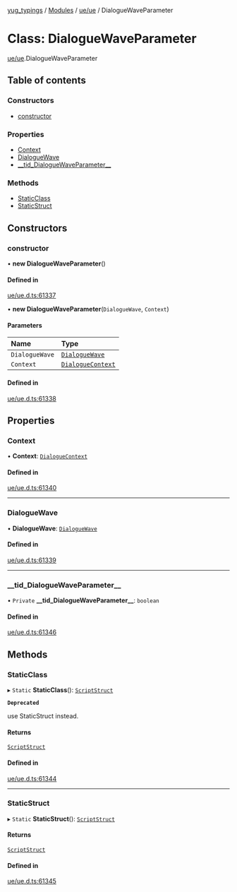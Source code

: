 [yug_typings](../README.md) / [Modules](../modules.md) / [ue/ue](../modules/ue_ue.md) / DialogueWaveParameter

# Class: DialogueWaveParameter

[ue/ue](../modules/ue_ue.md).DialogueWaveParameter

## Table of contents

### Constructors

- [constructor](ue_ue.DialogueWaveParameter.md#constructor)

### Properties

- [Context](ue_ue.DialogueWaveParameter.md#context)
- [DialogueWave](ue_ue.DialogueWaveParameter.md#dialoguewave)
- [\_\_tid\_DialogueWaveParameter\_\_](ue_ue.DialogueWaveParameter.md#__tid_dialoguewaveparameter__)

### Methods

- [StaticClass](ue_ue.DialogueWaveParameter.md#staticclass)
- [StaticStruct](ue_ue.DialogueWaveParameter.md#staticstruct)

## Constructors

### constructor

• **new DialogueWaveParameter**()

#### Defined in

[ue/ue.d.ts:61337](https://github.com/YugMetaverse/yug_typings/blob/25cad34/ue/ue.d.ts#L61337)

• **new DialogueWaveParameter**(`DialogueWave`, `Context`)

#### Parameters

| Name | Type |
| :------ | :------ |
| `DialogueWave` | [`DialogueWave`](ue_ue.DialogueWave.md) |
| `Context` | [`DialogueContext`](ue_ue.DialogueContext.md) |

#### Defined in

[ue/ue.d.ts:61338](https://github.com/YugMetaverse/yug_typings/blob/25cad34/ue/ue.d.ts#L61338)

## Properties

### Context

• **Context**: [`DialogueContext`](ue_ue.DialogueContext.md)

#### Defined in

[ue/ue.d.ts:61340](https://github.com/YugMetaverse/yug_typings/blob/25cad34/ue/ue.d.ts#L61340)

___

### DialogueWave

• **DialogueWave**: [`DialogueWave`](ue_ue.DialogueWave.md)

#### Defined in

[ue/ue.d.ts:61339](https://github.com/YugMetaverse/yug_typings/blob/25cad34/ue/ue.d.ts#L61339)

___

### \_\_tid\_DialogueWaveParameter\_\_

• `Private` **\_\_tid\_DialogueWaveParameter\_\_**: `boolean`

#### Defined in

[ue/ue.d.ts:61346](https://github.com/YugMetaverse/yug_typings/blob/25cad34/ue/ue.d.ts#L61346)

## Methods

### StaticClass

▸ `Static` **StaticClass**(): [`ScriptStruct`](ue_ue.ScriptStruct.md)

**`Deprecated`**

use StaticStruct instead.

#### Returns

[`ScriptStruct`](ue_ue.ScriptStruct.md)

#### Defined in

[ue/ue.d.ts:61344](https://github.com/YugMetaverse/yug_typings/blob/25cad34/ue/ue.d.ts#L61344)

___

### StaticStruct

▸ `Static` **StaticStruct**(): [`ScriptStruct`](ue_ue.ScriptStruct.md)

#### Returns

[`ScriptStruct`](ue_ue.ScriptStruct.md)

#### Defined in

[ue/ue.d.ts:61345](https://github.com/YugMetaverse/yug_typings/blob/25cad34/ue/ue.d.ts#L61345)
